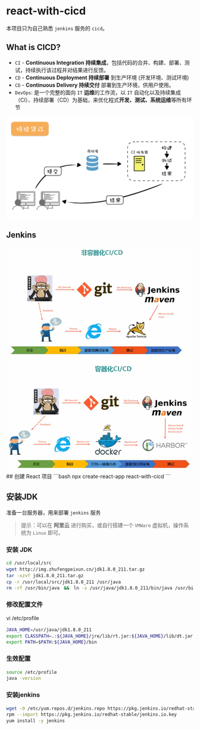 # react-with-cicd
本项目只为自己熟悉 `jenkins` 服务的 `cicd`。


## What is CICD?
- `CI` -  **Continuous Integration 持续集成**，包括代码的合并、构建、部署、测试，持续执行该过程并对结果进行反馈。
- `CD` - **Continuous Deployment 持续部署** 到生产环境 (开发环境、测试环境)
- `CD` - **Continuous Delivery 持续交付** 部署到生产环境，供用户使用。
- `DevOps`: 是一个完整的面向 `IT` **运维**的工作流，以 `IT` 自动化以及持续集成（CI）、持续部署（CD）为基础，来优化程式**开发、测试、系统运维**等所有环节

<img src='./images/cicd.jpg'/>

## Jenkins
<img src='./images/cicdwithoutdocker.png'/>
<img src='./images/dockercicd.png'/>
## 创建 React 项目
```bash
npx create-react-app react-with-cicd
```

## 安装JDK
准备一台服务器，用来部署 `jenkins` 服务
> 提示：可以在 **阿里云** 进行购买，或自行搭建一个 `VMWare` 虚拟机，操作系统为 `Linux` 即可。

### 安装 JDK
```bash
cd /usr/local/src
wget http://img.zhufengpeixun.cn/jdk1.8.0_211.tar.gz
tar -xzvf jdk1.8.0_211.tar.gz 
cp -r /usr/local/src/jdk1.8.0_211 /usr/java
rm -rf /usr/bin/java　&&　ln -s /usr/java/jdk1.8.0_211/bin/java /usr/bin/java
```

### 修改配置文件
vi /etc/profile
```bash
JAVA_HOME=/usr/java/jdk1.8.0_211
export CLASSPATH=.:${JAVA_HOME}/jre/lib/rt.jar:${JAVA_HOME}/lib/dt.jar:${JAVA_HOME}/lib/tools.jar
export PATH=$PATH:${JAVA_HOME}/bin
```

### 生效配置
```bash
source /etc/profile
java -version
```

### 安装jenkins
```bash
wget -O /etc/yum.repos.d/jenkins.repo https://pkg.jenkins.io/redhat-stable/jenkins.repo
rpm --import https://pkg.jenkins.io/redhat-stable/jenkins.io.key
yum install -y jenkins
```